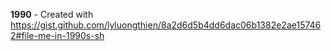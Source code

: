 **1990** - Created with https://gist.github.com/lyluongthien/8a2d6d5b4dd6dac06b1382e2ae157462#file-me-in-1990s-sh
